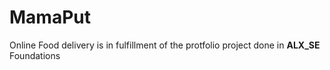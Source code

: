 # MamaPut
Online Food delivery is in fulfillment of the protfolio project done in **ALX_SE** Foundations